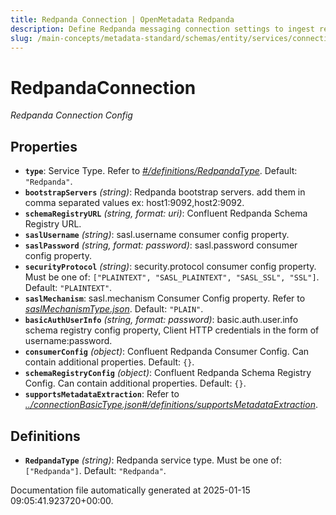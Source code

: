 ```yaml
---
title: Redpanda Connection | OpenMetadata Redpanda
description: Define Redpanda messaging connection settings to ingest real-time metadata and monitor stream activities.
slug: /main-concepts/metadata-standard/schemas/entity/services/connections/messaging/redpandaconnection
---
```


# RedpandaConnection

*Redpanda Connection Config*

## Properties

- **`type`**: Service Type. Refer to *[#/definitions/RedpandaType](#definitions/RedpandaType)*. Default: `"Redpanda"`.
- **`bootstrapServers`** *(string)*: Redpanda bootstrap servers. add them in comma separated values ex: host1:9092,host2:9092.
- **`schemaRegistryURL`** *(string, format: uri)*: Confluent Redpanda Schema Registry URL.
- **`saslUsername`** *(string)*: sasl.username consumer config property.
- **`saslPassword`** *(string, format: password)*: sasl.password consumer config property.
- **`securityProtocol`** *(string)*: security.protocol consumer config property. Must be one of: `["PLAINTEXT", "SASL_PLAINTEXT", "SASL_SSL", "SSL"]`. Default: `"PLAINTEXT"`.
- **`saslMechanism`**: sasl.mechanism Consumer Config property. Refer to *[saslMechanismType.json](#slMechanismType.json)*. Default: `"PLAIN"`.
- **`basicAuthUserInfo`** *(string, format: password)*: basic.auth.user.info schema registry config property, Client HTTP credentials in the form of username:password.
- **`consumerConfig`** *(object)*: Confluent Redpanda Consumer Config. Can contain additional properties. Default: `{}`.
- **`schemaRegistryConfig`** *(object)*: Confluent Redpanda Schema Registry Config. Can contain additional properties. Default: `{}`.
- **`supportsMetadataExtraction`**: Refer to *[../connectionBasicType.json#/definitions/supportsMetadataExtraction](#/connectionBasicType.json#/definitions/supportsMetadataExtraction)*.
## Definitions

- **`RedpandaType`** *(string)*: Redpanda service type. Must be one of: `["Redpanda"]`. Default: `"Redpanda"`.


Documentation file automatically generated at 2025-01-15 09:05:41.923720+00:00.
